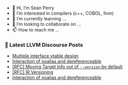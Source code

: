 - 👋 Hi, I’m Sean Perry
- 👀 I’m interested in compilers (c++, COBOL, llvm)
- 🌱 I’m currently learning ...
- 💞️ I’m looking to collaborate on ...
- 📫 How to reach me ...

<!---
s66perry/s66perry is a ✨ special ✨ repository because its `README.md` (this file) appears on your GitHub profile.
You can click the Preview link to take a look at your changes.
--->
### 📕 Latest LLVM Discourse Posts

<!-- DISCOURSE-LLVM:START -->
- [Multiple interface vtable design](https://discourse.llvm.org/t/multiple-interface-vtable-design/66928#post_4)
- [Interaction of noalias and dereferenceable](https://discourse.llvm.org/t/interaction-of-noalias-and-dereferenceable/66979#post_5)
- [[RFC] Moving Target Info out of `--version` by default](https://discourse.llvm.org/t/rfc-moving-target-info-out-of-version-by-default/66921#post_6)
- [[RFC] IR Versioning](https://discourse.llvm.org/t/rfc-ir-versioning/5893?page=2#post_22)
- [Interaction of noalias and dereferenceable](https://discourse.llvm.org/t/interaction-of-noalias-and-dereferenceable/66979#post_4)
<!-- DISCOURSE-LLVM:END -->
